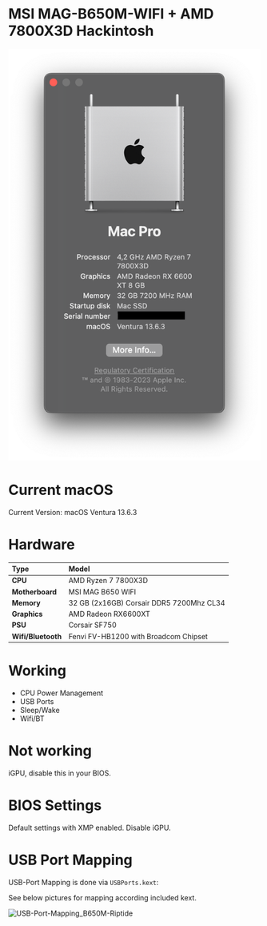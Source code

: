 

# MSI MAG-B650M-WIFI + AMD 7800X3D Hackintosh

![About](about.png)

# Current macOS

Current Version: macOS Ventura 13.6.3

# Hardware
| Type | Model                |
| :-------- | :------------------------- |
| **CPU** | AMD Ryzen 7 7800X3D |
| **Motherboard** | MSI MAG B650 WIFI |
| **Memory** | 32 GB (2x16GB) Corsair DDR5 7200Mhz CL34 |
| **Graphics** | AMD Radeon RX6600XT |
| **PSU** | Corsair SF750 |
| **Wifi/Bluetooth** | Fenvi FV-HB1200 with Broadcom Chipset |

# Working
- CPU Power Management
- USB Ports
- Sleep/Wake
- Wifi/BT


# Not working
iGPU, disable this in your BIOS.

# BIOS Settings
Default settings with XMP enabled. Disable iGPU.

# USB Port Mapping

USB-Port Mapping is done via `USBPorts.kext`:

See below pictures for mapping according included kext.

![USB-Port-Mapping_B650M-Riptide](Docs/USB-Port-Mapping_B650M-Riptide.png)
